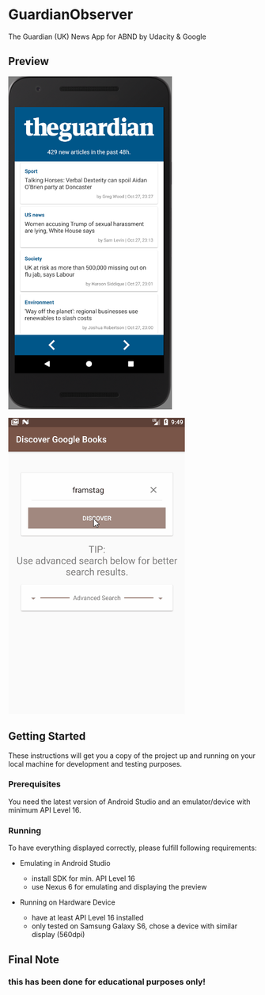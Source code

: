 # GuardianObserver

The Guardian (UK) News App for ABND by Udacity &amp; Google

## Preview

![Preview of Home Screen](https://raw.githubusercontent.com/fablwesn/GuardianObserver/master/home_preview.PNG)


![Preview of Search Query](https://raw.githubusercontent.com/fablwesn/DiscoverGoogleBooks/master/preview_search_query.gif)

## Getting Started

These instructions will get you a copy of the project up and running on your local machine for development and testing purposes.

### Prerequisites

You need the latest version of Android Studio and an emulator/device with minimum API Level 16.

### Running

To have everything displayed correctly, please fulfill following requirements:

- Emulating in Android Studio
  - install SDK for min. API Level 16
  - use Nexus 6 for emulating and displaying the preview

- Running on Hardware Device
  - have at least API Level 16 installed
  - only tested on Samsung Galaxy S6, chose a device with similar display (560dpi)
  
  
## Final Note

### this has been done for educational purposes only!
